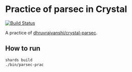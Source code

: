# Practice of parsec in Crystal
[![Build Status](https://travis-ci.org/nwtgck/parsec-prac-crystal.svg?branch=master)](https://travis-ci.org/nwtgck/parsec-prac-crystal)

A practice of [dhruvrajvanshi/crystal-parsec](https://github.com/dhruvrajvanshi/crystal-parsec).

## How to run

```bash
shards build
./bin/parsec-prac
```